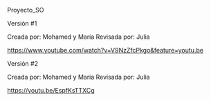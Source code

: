 Proyecto_SO

Versión #1

Creada por:  Mohamed y María 
Revisada por: Julia

https://www.youtube.com/watch?v=V9NzZfcPkgo&feature=youtu.be

Versión #2

Creada por:  Mohamed y Maria
Revisada por: Julia

https://youtu.be/EspfKsTTXCg
